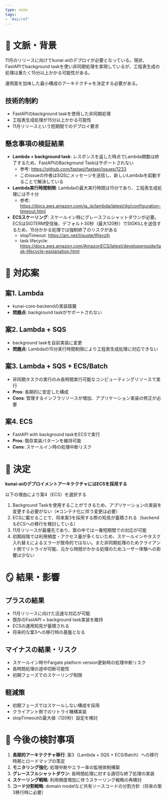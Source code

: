 ```yaml
---
type: note
tags:
- '#ai/ref'
---
```

# 📜 文脈・背景

11月のリリースに向けてkunai-aiのデプロイが必要となっている。現状、FastAPIでbackground taskを使い非同期処理を実現しているが、工程表生成の処理は重たく15分以上かかる可能性がある。

運用面を加味した最小構成のアーキテクチャを決定する必要がある。

## 技術的制約
- FastAPIのbackground taskを使用した非同期処理
- 工程表生成処理が15分以上かかる可能性
- 11月リリースという短期間でのデプロイ要求

## 懸念事項の検証結果
- **Lambda + background task**: レスポンスを返した時点でLambda関数は終了するため、FastAPIのBackground Taskはサポートされない
  - 参考: https://github.com/fastapi/fastapi/issues/1233
  - このissueの作者はSQSにメッセージを送信し、新しいLambdaを起動することで解決している
- **Lambda実行時間制限**: Lambdaの最大実行時間は15分であり、工程表生成処理には不十分
  - 参考: https://docs.aws.amazon.com/ja_jp/lambda/latest/dg/configuration-timeout.html
- **ECSスケーリング**: スケールイン時にグレースフルシャットダウンが必要。ECSはSIGTERM受信後、デフォルト30秒（最大120秒）でSIGKILLを送信するため、15分かかる処理では強制終了のリスクがある
  - stopTimeout: https://arc.net/l/quote/tfigvzih
  - task lifecycle: https://docs.aws.amazon.com/AmazonECS/latest/developerguide/task-lifecycle-explanation.html

# 🎨 対応案

## 案1. Lambda
- kunai-core-backendの実装踏襲
- **問題点**: background taskがサポートされない

## 案2. Lambda + SQS  
- background taskを自前実装に変更
- **問題点**: Lambdaの15分実行時間制限により工程表生成処理に対応できない

## 案3. Lambda + SQS + ECS/Batch
- 非同期タスクの実行のみ長時間実行可能なコンピューティングリソースで実行
- **Pros**: 長期的に安定した構成
- **Cons**: 管理するインフラリソースが増加、アプリケーション実装の修正が必要

## 案4. ECS
- FastAPI with background taskをECSで実行
- **Pros**: 既存実装パターンを維持可能
- **Cons**: スケールイン時の処理中断リスク

# 🚀 決定

**kunai-aiのデプロイメントアーキテクチャにはECSを採用する**

以下の理由により案4（ECS）を選択する

1. Background Taskを使用することができるため、アプリケーションの実装を変更する必要がない（※コンテナ化に伴う変更は必要）
2. ECSに載せることで、将来案3を採用する際の知見が蓄積される（backendもECSへの移行を検討している）
3. 11月リリースが最優先であり、案の中では一番短期間での対応が可能
4. 初期段階では利用頻度・アクセス量が多くないため、スケールインやタスク入れ替えによるエラーが致命的ではない。また非同期処理のためクライアント側でリトライが可能、元から時間がかかる処理のためユーザー体験への影響は少ない

# 🪞 結果・影響

## プラスの結果
- 11月リリースに向けた迅速な対応が可能
- 既存のFastAPI + background task実装を維持
- ECSの運用知見が蓄積される
- 将来的な案3への移行時の基盤となる

## マイナスの結果・リスク
- スケールイン時やFargate platform version更新時の処理中断リスク
- 長時間処理の途中切断可能性
- 初期フェーズでのスケーリング制限

## 軽減策
- 初期フェーズではスケールしない構成を採用
- クライアント側でのリトライ機構実装
- stopTimeoutの最大値（120秒）設定を検討

# 🍜 今後の検討事項

1. **長期的アーキテクチャ移行**: 案3（Lambda + SQS + ECS/Batch）への移行時期とロードマップの策定
2. **モニタリング強化**: 処理中断やエラー率の監視体制構築
3. **グレースフルシャットダウン**: 長時間処理に対する適切な終了処理の実装
4. **スケーリング戦略**: 利用頻度増加に伴うスケーリング戦略の再検討
5. **コード分割戦略**: domain modelなど共有ソースコードの分割方針（将来の案3移行時に必要）
